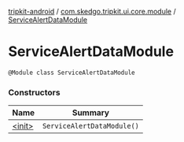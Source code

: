 [tripkit-android](../../index.md) / [com.skedgo.tripkit.ui.core.module](../index.md) / [ServiceAlertDataModule](./index.md)

# ServiceAlertDataModule

`@Module class ServiceAlertDataModule`

### Constructors

| Name | Summary |
|---|---|
| [&lt;init&gt;](-init-.md) | `ServiceAlertDataModule()` |
